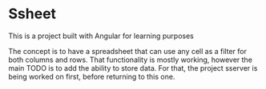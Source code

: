# Ssheet
This is a project built with Angular for learning purposes

The concept is to have a spreadsheet that can use any cell as a filter for both columns and rows. 
That functionality is mostly working, however the main TODO is to add the ability to store data.
For that, the project sserver is being worked on first, before returning to this one.
